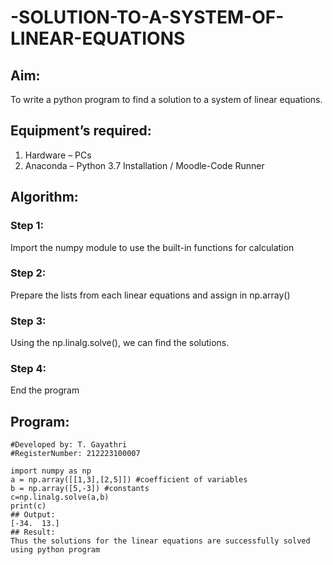 # -SOLUTION-TO-A-SYSTEM-OF-LINEAR-EQUATIONS
## Aim:
To write a python program to find a solution to a system of linear equations.
## Equipment’s required:
1. 	Hardware – PCs
2. 	Anaconda – Python 3.7 Installation / Moodle-Code Runner
## Algorithm:
### Step 1: 
Import the numpy module to use the built-in functions for calculation
### Step 2: 
Prepare the lists from each linear equations and assign in np.array()
### Step 3: 
Using the np.linalg.solve(), we can find the solutions.
### Step 4: 
End the program
## Program:
```#Program to find the solution for the given linear equations.
#Developed by: T. Gayathri
#RegisterNumber: 212223100007

import numpy as np
a = np.array([[1,3],[2,5]]) #coefficient of variables
b = np.array([5,-3]) #constants
c=np.linalg.solve(a,b)
print(c)
## Output:
[-34.  13.]
## Result: 
Thus the solutions for the linear equations are successfully solved using python program

